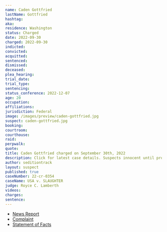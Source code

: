 ```yaml
---
name: Caden Gottfried
lastName: Gottfried
hashtag:
aka:
residence: Washington
status: Charged
date: 2022-09-30
charged: 2022-09-30
indicted:
convicted:
acquitted:
sentenced:
dismissed:
deceased:
plea_hearing:
trial_date:
trial_type:
sentencing:
status_conference: 2022-12-07
age: 20
occupation:
affiliations:
jurisdiction: Federal
image: /images/preview/caden-gottfried.jpg
suspect: caden-gottfried.jpg
booking:
courtroom:
courthouse:
raid:
perpwalk:
quote:
title: Caden Gottfried charged on September 30th, 2022
description: Click for latest case details. Suspects innocent until proven guilty.
author: seditiontrack
layout: suspect
published: true
caseNumber: 22-cr-0354
caseName: USA v. SLAUGHTER
judge: Royce C. Lamberth
videos:
charges:
sentence:
---
```

- [News Report](https://news.yahoo.com/man-stepson-were-charged-assaulting-005518620.html)
- [Complaint](https://www.justice.gov/usao-dc/case-multi-defendant/file/1542266/download)
- [Statement of Facts](https://www.justice.gov/usao-dc/case-multi-defendant/file/1542271/download)
